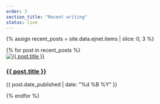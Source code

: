 ```yaml
---
order: 3
section_title: "Recent writing"
status: live
---
```


{% assign recent_posts = site.data.ejnet.items | slice: 0, 3  %}
<div class="flex flex-col">
{% for post in recent_posts %}
<div class="py-4">
<a href="{{ post.url }}">
<img src="{{ post.image }}" alt="{{ post.title }}" class="w-full h-auto rounded-xl">
<div class="flex flex-col items-center">
    <h3 class="text-2xl font-bold">
        <a href="{{ post.url }}">{{ post.title }}</a>
    </h3>
    <p class="text-sm text-gray-600">{{ post.date_published | date: "%d %B %Y" }}</p>
    </div>
</a>
</div>
{% endfor %}